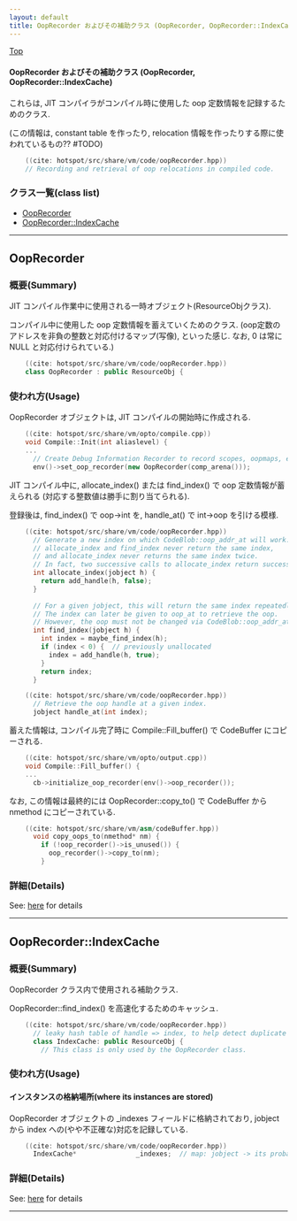 ```yaml
---
layout: default
title: OopRecorder およびその補助クラス (OopRecorder, OopRecorder::IndexCache)
---
```

[Top](../index.html)

#### OopRecorder およびその補助クラス (OopRecorder, OopRecorder::IndexCache)

これらは, JIT コンパイラがコンパイル時に使用した oop 定数情報を記録するためのクラス.

(この情報は, constant table を作ったり, relocation 情報を作ったりする際に使われているもの?? #TODO)


```cpp
    ((cite: hotspot/src/share/vm/code/oopRecorder.hpp))
    // Recording and retrieval of oop relocations in compiled code.
```


### クラス一覧(class list)

  * [OopRecorder](#no5OYAsnKZ)
  * [OopRecorder::IndexCache](#nozFNWES5f)


---
## <a name="no5OYAsnKZ" id="no5OYAsnKZ">OopRecorder</a>

### 概要(Summary)
JIT コンパイル作業中に使用される一時オブジェクト(ResourceObjクラス).

コンパイル中に使用した oop 定数情報を蓄えていくためのクラス.
(oop定数のアドレスを非負の整数と対応付けるマップ(写像), といった感じ.
なお, 0 は常に NULL と対応付けられている.)


```cpp
    ((cite: hotspot/src/share/vm/code/oopRecorder.hpp))
    class OopRecorder : public ResourceObj {
```

### 使われ方(Usage)
OopRecorder オブジェクトは, JIT コンパイルの開始時に作成される.


```cpp
    ((cite: hotspot/src/share/vm/opto/compile.cpp))
    void Compile::Init(int aliaslevel) {
    ...
      // Create Debug Information Recorder to record scopes, oopmaps, etc.
      env()->set_oop_recorder(new OopRecorder(comp_arena()));
```

JIT コンパイル中に, allocate_index() または find_index() で oop 定数情報が蓄えられる (対応する整数値は勝手に割り当てられる).

登録後は, find_index() で oop->int を, handle_at() で int->oop を引ける模様.


```cpp
    ((cite: hotspot/src/share/vm/code/oopRecorder.hpp))
      // Generate a new index on which CodeBlob::oop_addr_at will work.
      // allocate_index and find_index never return the same index,
      // and allocate_index never returns the same index twice.
      // In fact, two successive calls to allocate_index return successive ints.
      int allocate_index(jobject h) {
        return add_handle(h, false);
      }
    
      // For a given jobject, this will return the same index repeatedly.
      // The index can later be given to oop_at to retrieve the oop.
      // However, the oop must not be changed via CodeBlob::oop_addr_at.
      int find_index(jobject h) {
        int index = maybe_find_index(h);
        if (index < 0) {  // previously unallocated
          index = add_handle(h, true);
        }
        return index;
      }
```


```cpp
    ((cite: hotspot/src/share/vm/code/oopRecorder.hpp))
      // Retrieve the oop handle at a given index.
      jobject handle_at(int index);
```

蓄えた情報は, コンパイル完了時に Compile::Fill_buffer() で CodeBuffer にコピーされる.


```cpp
    ((cite: hotspot/src/share/vm/opto/output.cpp))
    void Compile::Fill_buffer() {
    ...
      cb->initialize_oop_recorder(env()->oop_recorder());
```

なお, この情報は最終的には OopRecorder::copy_to() で CodeBuffer から nmethod にコピーされている.


```cpp
    ((cite: hotspot/src/share/vm/asm/codeBuffer.hpp))
      void copy_oops_to(nmethod* nm) {
        if (!oop_recorder()->is_unused()) {
          oop_recorder()->copy_to(nm);
        }
```




### 詳細(Details)
See: [here](../doxygen/classOopRecorder.html) for details

---
## <a name="nozFNWES5f" id="nozFNWES5f">OopRecorder::IndexCache</a>

### 概要(Summary)
OopRecorder クラス内で使用される補助クラス.

OopRecorder::find_index() を高速化するためのキャッシュ.


```cpp
    ((cite: hotspot/src/share/vm/code/oopRecorder.hpp))
      // leaky hash table of handle => index, to help detect duplicate insertion
      class IndexCache: public ResourceObj {
        // This class is only used by the OopRecorder class.
```

### 使われ方(Usage)
#### インスタンスの格納場所(where its instances are stored)
OopRecorder オブジェクトの _indexes フィールドに格納されており,
jobject から index への(やや不正確な)対応を記録している.


```cpp
    ((cite: hotspot/src/share/vm/code/oopRecorder.hpp))
      IndexCache*               _indexes;  // map: jobject -> its probable index
```




### 詳細(Details)
See: [here](../doxygen/classOopRecorder_1_1IndexCache.html) for details

---
